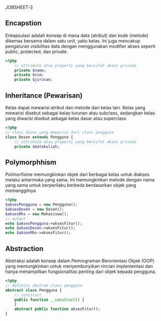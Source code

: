 JOBSHEET-3

## Encapstion
Enkapsulasi adalah konsep di mana data (atribut) dan kode (metode) dikemas bersama dalam satu unit, yaitu kelas. Ini juga mencakup pengaturan visibilitas data dengan menggunakan modifier akses seperti public, protected, dan private.
```php
<?php
    // attribute atau properti yang bersifat akses private
    private $nama;
    private $nim;
    private $jurusan;
```

## Inheritance (Pewarisan)
Kelas dapat mewarisi atribut dan metode dari kelas lain. Kelas yang mewarisi disebut sebagai kelas turunan atau subclass, sedangkan kelas yang diwarisi disebut sebagai kelas dasar atau superclass

```php
<?php
// class dosen yang mewarisi dari class pengguna
class Dosen extends Pengguna {
    // attribute atau properti yang bersifat akses private 
    private $matakuliah;
```

## Polymorphhism 
Polimorfisme memungkinkan objek dari berbagai kelas untuk diakses melalui antarmuka yang sama. Ini memungkinkan metode dengan nama yang sama untuk berperilaku berbeda berdasarkan objek yang memanggilnya
```php
<?php
$aksesPengguna = new Pengguna(); 
$aksesDosen = new Dosen(); 
$aksesMhs = new Mahasiswa();
// output
echo $aksesPengguna->aksesFitur();
echo $aksesDosen->aksesFitur();
echo $aksesMhs->aksesFitur();
```

## Abstraction
Abstraksi adalah konsep dalam Pemrograman Berorientasi Objek (OOP) yang memungkinkan untuk menyembunyikan rincian implementasi dan hanya menampilkan fungsionalitas penting dari objek kepada pengguna. 
```php
<?php
// definisi abstrak class pengguna
abstract class Pengguna {
    // construct
    public function __construct() {
    }
    abstract public function aksesFitur();
}
```
